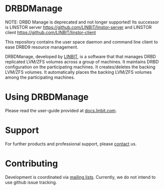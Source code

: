 # DRBDManage

NOTE: DRBD Manage is deprecated and not longer supported!  Its successor is LINSTOR server https://github.com/LINBIT/linstor-server and LINSTOR client https://github.com/LINBIT/linstor-client



This repository contains the user space daemon and command line client to ease DRBD9 resource management.

DRBDManage, developed by [LINBIT](https://www.linbit.com), is a software that that manages DRBD replicated
LVM/ZFS volumes across a group of machines. It maintains DRBD configuration on the participating machines.  It
creates/deletes the backing LVM/ZFS volumes. It automatically places the backing LVM/ZFS volumes among the
participating machines.

# Using DRBDManage
Please read the user-guide provided at [docs.linbit.com](https://docs.linbit.com).

# Support
For further products and professional support, please
[contact](http://links.linbit.com/support) us.

# Contributing
Development is coordinated via [mailing lists](http://lists.linbit.com). Currently, we do not intend to use
github issue tracking.
